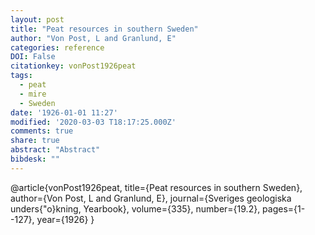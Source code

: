 ```yaml
---
layout: post
title: "Peat resources in southern Sweden"
author: "Von Post, L and Granlund, E"
categories: reference
DOI: False
citationkey: vonPost1926peat
tags:
  - peat
  - mire
  - Sweden
date: '1926-01-01 11:27'
modified: '2020-03-03 T18:17:25.000Z'
comments: true
share: true
abstract: "Abstract"
bibdesk: ""
---
```

@article{vonPost1926peat,
  title={Peat resources in southern Sweden},
  author={Von Post, L and Granlund, E},
  journal={Sveriges geologiska unders{\"o}kning, Yearbook},
  volume={335},
  number={19.2},
  pages={1--127},
  year={1926}
}
